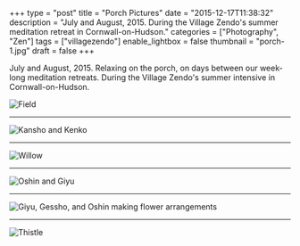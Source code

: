 +++
type = "post"
title = "Porch Pictures"
date = "2015-12-17T11:38:32"
description = "July and August, 2015. During the Village Zendo's summer meditation retreat in Cornwall-on-Hudson."
categories = ["Photography", "Zen"]
tags = ["villagezendo"]
enable_lightbox = false
thumbnail = "porch-1.jpg"
draft = false
+++

<p>July and August, 2015. Relaxing on the porch, on days between our week-long meditation retreats. During the Village Zendo's summer intensive in Cornwall-on-Hudson.</p>
<p><img style="display:block; margin-left:auto; margin-right:auto;" src="porch-1.jpg" alt="Field" title="Field" /></p>
<hr />
<p><img style="display:block; margin-left:auto; margin-right:auto;" src="porch-2.jpg" alt="Kansho and Kenko" title="Kansho and Kenko" /></p>
<hr />
<p><img style="display:block; margin-left:auto; margin-right:auto;" src="porch-3.jpg" alt="Willow" title="Willow" /></p>
<hr />
<p><img style="display:block; margin-left:auto; margin-right:auto;" src="porch-4.jpg" alt="Oshin and Giyu" title="Oshin and Giyu" /></p>
<hr />
<p><img style="display:block; margin-left:auto; margin-right:auto;" src="porch-5.jpg" alt="Giyu, Gessho, and Oshin making flower arrangements" title="Giyu, Gessho, and Oshin making flower arrangements" /></p>
<hr />
<p><img style="display:block; margin-left:auto; margin-right:auto;" src="porch-6.jpg" alt="Thistle" title="Thistle" /></p>
    